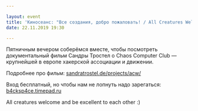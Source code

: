 ```yaml
---

layout: event
title: 'Киносеанс: "Все создания, добро пожаловать! / All Creatures Welcome"'
date: 22.11.2019 19:30

---
```

Пятничным вечером соберёмся вместе, чтобы посмотреть документальный фильм Сандры Тростел о Chaos Computer Club — крупнейшей в европе хакерской ассоциации и движении.

Подробнее про фильм: [sandratrostel.de/projects/acw/](https://sandratrostel.de/projects/acw/)

Вход бесплатный, но чтобы нам не лопнуть надо зарегаться: [b4cksp4ce.timepad.ru](https://b4cksp4ce.timepad.ru/event/1120444/)

All creatures welcome and be excellent to each other :)
